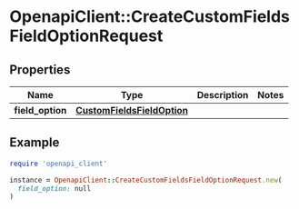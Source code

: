 # OpenapiClient::CreateCustomFieldsFieldOptionRequest

## Properties

| Name | Type | Description | Notes |
| ---- | ---- | ----------- | ----- |
| **field_option** | [**CustomFieldsFieldOption**](CustomFieldsFieldOption.md) |  |  |

## Example

```ruby
require 'openapi_client'

instance = OpenapiClient::CreateCustomFieldsFieldOptionRequest.new(
  field_option: null
)
```


